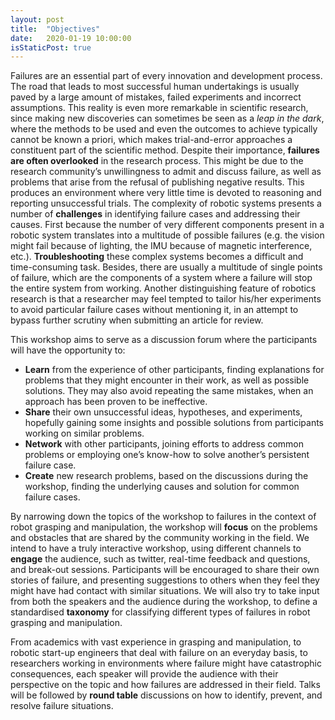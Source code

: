```yaml
---
layout: post
title:  "Objectives"
date:   2020-01-19 10:00:00
isStaticPost: true
---
```


Failures are an essential part of every innovation and development process. The road that leads to most successful human undertakings is usually paved by a large amount of mistakes, failed experiments and incorrect assumptions. This reality is even more remarkable in scientific research, since making new discoveries can sometimes be seen as a *leap in the dark*, where the methods to be used and even the outcomes to achieve typically cannot be known a priori, which makes trial-and-error approaches a constituent part of the scientific method.
Despite their importance, **failures are often overlooked** in the research process. This might be due to the research community’s unwillingness to admit and discuss failure, as well as problems that arise from the refusal of publishing negative results. This produces an environment where very little time is devoted to reasoning and reporting unsuccessful trials. 
The complexity of robotic systems presents a number of **challenges** in identifying failure cases and addressing their causes. First because the number of very different components present in a robotic system translates into a multitude of possible failures (e.g. the vision might fail because of lighting, the IMU because of magnetic interference, etc.). **Troubleshooting** these complex systems becomes a difficult and time-consuming task. Besides, there are usually a multitude of single points of failure, which are the components of a system where a failure will stop the entire system from working. Another distinguishing feature of robotics research is that a researcher may feel tempted to tailor his/her experiments to avoid particular failure cases without mentioning it, in an attempt to bypass further scrutiny when submitting an article for review.

This workshop aims to serve as a discussion forum where the participants will have the opportunity to:
* **Learn** from the experience of other participants, finding explanations for problems that they might encounter in their work, as well as possible solutions. They may also avoid repeating the same mistakes, when an approach has been proven to be ineffective.
* **Share** their own unsuccessful ideas, hypotheses, and experiments, hopefully gaining some insights and possible solutions from participants working on similar problems.
* **Network** with other participants, joining efforts to address common problems or employing one’s know-how to solve another’s persistent failure case.
* **Create** new research problems, based on the discussions during the workshop, finding the underlying causes and solution for common failure cases.

By narrowing down the topics of the workshop to failures in the context of robot grasping and manipulation, the workshop will **focus** on the problems and obstacles that are shared by the community working in the field. We intend to have a truly interactive workshop, using different channels to **engage** the audience, such as twitter, real-time feedback and questions, and break-out sessions. Participants will be encouraged to share their own stories of failure, and presenting suggestions to others when they feel they might have had contact with similar situations. We will also try to take input from both the speakers and the audience during the workshop, to define a standardised **taxonomy** for classifying different types of failures in robot grasping and manipulation.

From academics with vast experience in grasping and manipulation, to robotic start-up engineers that deal with failure on an everyday basis, to researchers working in environments where failure might have catastrophic consequences, each speaker will provide the audience with their perspective on the topic and how failures are addressed in their field. Talks will be followed by **round table** discussions on how to identify, prevent, and resolve failure situations.
